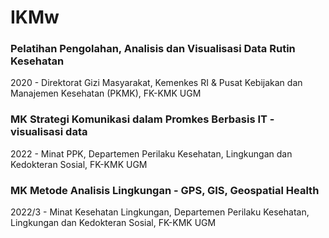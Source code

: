 # IKMw
### Pelatihan Pengolahan, Analisis dan Visualisasi Data Rutin Kesehatan
2020 - Direktorat Gizi Masyarakat, Kemenkes RI & Pusat Kebijakan dan Manajemen Kesehatan (PKMK), FK-KMK UGM

### MK Strategi Komunikasi dalam Promkes Berbasis IT - visualisasi data 
2022 - Minat PPK, Departemen Perilaku Kesehatan, Lingkungan dan Kedokteran Sosial, FK-KMK UGM

### MK Metode Analisis Lingkungan - GPS, GIS, Geospatial Health 
2022/3 - Minat Kesehatan Lingkungan, Departemen Perilaku Kesehatan, Lingkungan dan Kedokteran Sosial, FK-KMK UGM
